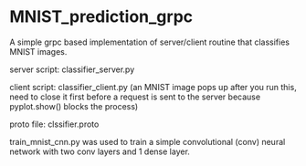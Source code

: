 # MNIST_prediction_grpc
A simple grpc based implementation of server/client routine that classifies MNIST images.


server script: classifier_server.py

client script: classifier_client.py (an MNIST image pops up after you run this, need to close it first before a request is sent to the server because pyplot.show() blocks the process)


proto file: clssifier.proto


train_mnist_cnn.py was used to train a simple convolutional (conv) neural network with two conv layers and 1 dense layer. 


